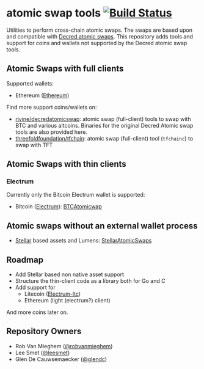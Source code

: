 # atomic swap tools [![Build Status](https://travis-ci.org/threefoldtech/atomicswap.svg?branch=master)](https://travis-ci.org/threefoldtech/atomicswap)

Utilities to perform cross-chain atomic swaps.
The swaps are based upon and compatible with [Decred atomic swaps](https://github.com/decred/atomicswap).
This repository adds tools and support for coins and wallets not supported by the Decred atomic swap tools.

## Atomic Swaps with full clients

Supported wallets:

* Ethereum ([Ethereum](https://ethereum.org/))

Find more support coins/wallets on:

* [rivine/decredatomicswap](https://github.com/rivine/decredatomicswap): atomic swap (full-client) tools to swap with BTC and various altcoins. Binaries for the original Decred Atomic swap tools are also provided here.
* [threefoldfoundation/tfchain](https://github.com/threefoldfoundation/tfchain): atomic swap (full-client) tool (`tfchainc`) to swap with TFT

## Atomic Swaps with thin clients

### Electrum

Currently only the Bitcoin Electrum wallet is supported:

* Bitcoin ([Electrum](https://electrum.org/)): [BTCAtomicwap](./cmd/btcatomicswap)

## Atomic swaps without an external wallet process

* [Stellar](https://stellar.org) based assets and Lumens: [StellarAtomicSwaps](cmd/stellaratomicswap/readme.md)

## Roadmap

* Add Stellar based non native asset support
* Structure the thin-client code as a library both for Go and C
* Add support for
  * Litecoin ([Electrum-ltc](https://electrum-ltc.org))
  * Ethereum (light (electrum?) client)

And more coins later on.

## Repository Owners

* Rob Van Mieghem ([@robvanmieghem](https://github.com/robvanmieghem))
* Lee Smet ([@leesmet](https://github.com/leesmet))
* Glen De Cauwsemaecker ([@glendc](https://github.com/glendc))
